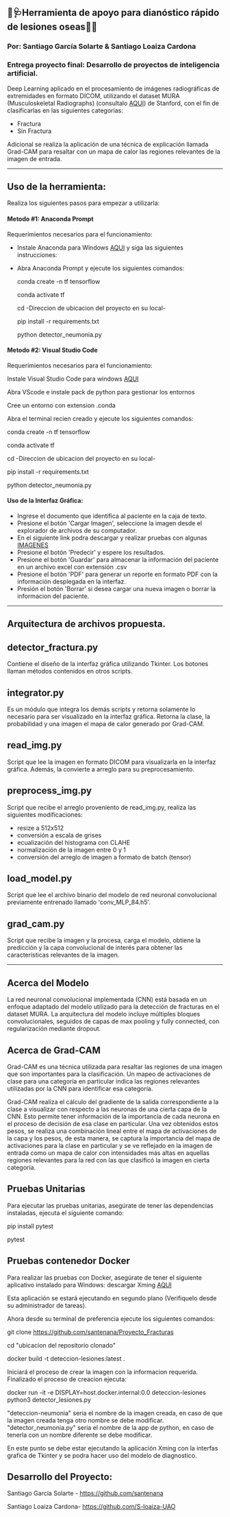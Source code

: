 ## 🚀🩺Herramienta de apoyo para dianóstico rápido de lesiones oseas🦴🧠
### Por: Santiago García Solarte & Santiago Loaiza Cardona
### Entrega proyecto final: Desarrollo de proyectos de inteligencia artificial.

Deep Learning aplicado en el procesamiento de imágenes radiográficas de extremidades en formato DICOM, utilizando el dataset MURA (Musculoskeletal Radiographs) (consultalo [AQUI](https://stanfordmlgroup.github.io/competitions/mura/)) de Stanford, con el fin de clasificarlas en las siguientes categorías:

- Fractura
- Sin Fractura

Adicional se realiza la aplicación de una técnica de explicación llamada Grad-CAM para resaltar con un mapa de calor las regiones relevantes de la imagen de entrada.

---

## Uso de la herramienta:
Realiza los siguientes pasos para empezar a utilizarla:

#### Metodo #1: Anaconda Prompt

Requerimientos necesarios para el funcionamiento:

- Instale Anaconda para Windows [AQUI](https://docs.anaconda.com/anaconda/install/windows/) y siga las siguientes instrucciones:
  
- Abra Anaconda Prompt y ejecute los siguientes comandos:

    conda create -n tf tensorflow

    conda activate tf

    cd -Direccion de ubicacion del proyecto en su local-

    pip install -r requirements.txt

    python detector_neumonia.py

#### Metodo #2: Visual Studio Code

Requerimientos necesarios para el funcionamiento:

Instale Visual Studio Code para windows [AQUI](https://code.visualstudio.com/download) 
  
Abra VScode e instale pack de python para gestionar los entornos

Cree un entorno con extension .conda

Abra el terminal recien creado y ejecute los siguientes comandos:

  conda create -n tf tensorflow

  conda activate tf

  cd -Direccion de ubicacion del proyecto en su local-

  pip install -r requirements.txt

  python detector_neumonia.py

#### Uso de la Interfaz Gráfica:

- Ingrese el documento que identifica al paciente en la caja de texto.
- Presione el botón 'Cargar Imagen', seleccione la imagen desde el explorador de archivos de su computador.
- En el siguiente link podra descargar y realizar pruebas con algunas [IMAGENES](https://drive.google.com/drive/folders/1WOuL0wdVC6aojy8IfssHcqZ4Up14dy0g?usp=drive_link)
- Presione el botón 'Predecir' y espere los resultados.
- Presione el botón 'Guardar' para almacenar la información del paciente en un archivo excel con extensión .csv
- Presione el botón 'PDF' para generar un reporte en formato PDF con la información desplegada en la interfaz.
- Presión el botón 'Borrar' si desea cargar una nueva imagen o borrar la informacion del paciente.

---

## Arquitectura de archivos propuesta.
## detector_fractura.py

Contiene el diseño de la interfaz gráfica utilizando Tkinter. Los botones llaman métodos contenidos en otros scripts.

## integrator.py

Es un módulo que integra los demás scripts y retorna solamente lo necesario para ser visualizado en la interfaz gráfica.
Retorna la clase, la probabilidad y una imagen el mapa de calor generado por Grad-CAM.

## read_img.py

Script que lee la imagen en formato DICOM para visualizarla en la interfaz gráfica. Además, la convierte a arreglo para su preprocesamiento.

## preprocess_img.py

Script que recibe el arreglo proveniento de read_img.py, realiza las siguientes modificaciones:

- resize a 512x512
- conversión a escala de grises
- ecualización del histograma con CLAHE
- normalización de la imagen entre 0 y 1
- conversión del arreglo de imagen a formato de batch (tensor)

## load_model.py

Script que lee el archivo binario del modelo de red neuronal convolucional previamente entrenado llamado 'conv_MLP_84.h5'.

## grad_cam.py

Script que recibe la imagen y la procesa, carga el modelo, obtiene la predicción y la capa convolucional de interés para obtener las características relevantes de la imagen.

---

## Acerca del Modelo

La red neuronal convolucional implementada (CNN) está basada en un enfoque adaptado del modelo utilizado para la detección de fracturas en el dataset MURA. La arquitectura del modelo incluye múltiples bloques convolucionales, seguidos de capas de max pooling y fully connected, con regularización mediante dropout.

## Acerca de Grad-CAM

Grad-CAM es una técnica utilizada para resaltar las regiones de una imagen que son importantes para la clasificación. Un mapeo de activaciones de clase para una categoría en particular indica las regiones relevantes utilizadas por la CNN para identificar esa categoría.

Grad-CAM realiza el cálculo del gradiente de la salida correspondiente a la clase a visualizar con respecto a las neuronas de una cierta capa de la CNN. Esto permite tener información de la importancia de cada neurona en el proceso de decisión de esa clase en particular. Una vez obtenidos estos pesos, se realiza una combinación lineal entre el mapa de activaciones de la capa y los pesos, de esta manera, se captura la importancia del mapa de activaciones para la clase en particular y se ve reflejado en la imagen de entrada como un mapa de calor con intensidades más altas en aquellas regiones relevantes para la red con las que clasificó la imagen en cierta categoría.

## Pruebas Unitarias

Para ejecutar las pruebas unitarias, asegúrate de tener las dependencias instaladas, ejecuta el siguiente comando:

  pip install pytest

  pytest


## Pruebas contenedor Docker

Para realizar las pruebas con Docker, asegúrate de tener el siguiente aplicativo instalado para Windows: descargar Xming [AQUI](https://sourceforge.net/projects/xming/)

Esta aplicación se estará ejecutando en segundo plano (Verifiquelo desde su administrador de tareas).

Ahora desde su terminal de preferencia ejecute los siguientes comandos:

  git clone https://github.com/santenana/Proyecto_Fracturas

  cd "ubicacion del repositorio clonado"

  docker build -t deteccion-lesiones:latest .

Iniciará el proceso de crear la imagen con la informacion requerida. Finalizado el proceso de creacion ejecuta:

  docker run -it -e DISPLAY=host.docker.internal:0.0 deteccion-lesiones python3 detector_lesiones.py

"deteccion-neumonia" seria el nombre de la imagen creada, en caso de que la imagen creada tenga otro nombre se debe modificar.
"detector_neumonia.py" seria el nombre de la app de python, en caso de tenerla con un nombre diferente se debe modificar.

En este punto se debe estar ejecutando la aplicación Xming con la interfas grafica de Tkinter y se podra hacer uso del modelo de diagnostico.

## Desarrollo del Proyecto:
Santiago García Solarte - https://github.com/santenana

Santiago Loaiza Cardona- https://github.com/S-loaiza-UAO
